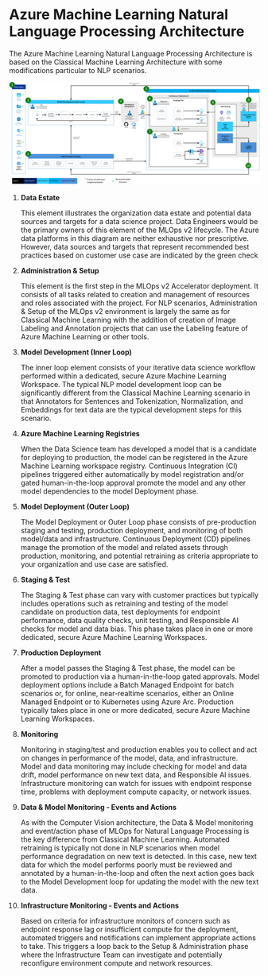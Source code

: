 # Azure Machine Learning Natural Language Processing Architecture

The Azure Machine Learning Natural Language Processing Architecture is based on the Classical Machine Learning Architecture with some modifications particular to NLP  scenarios.

![Azure Machine Learning Natural Language Processing Architecture](images/AzureML_NLP_Classification_Architecture.png)


1. **Data Estate**

    This element illustrates the organization data estate and potential data sources and targets for a data science project. Data Engineers would be the primary owners of this element of the MLOps v2 lifecycle. The Azure data platforms in this diagram are neither exhaustive nor prescriptive. However, data sources and targets that represent recommended best practices based on customer use case are indicated by the green check

2. **Administration & Setup**

    This element is the first step in the MLOps v2 Accelerator deployment. It consists of all tasks related to creation and management of resources and roles associated with the project.  For NLP scenarios, Administration & Setup of the MLOps v2 environment is largely the same as for Classical Machine Learning with the addition of creation of Image Labeling and Annotation projects that can use the Labeling feature of Azure Machine Learning or other tools.

3. **Model Development (Inner Loop)**

    The inner loop element consists of your iterative data science workflow performed within a dedicated, secure Azure Machine Learning Workspace. The typical NLP model development loop can be significantly different from the Classical Machine Learning scenario in that Annotators for Sentences and Tokenization, Normalization, and Embeddings for text data are the typical development steps for this scenario.

4. **Azure Machine Learning Registries**

    When the Data Science team has developed a model that is a candidate for deploying to production, the model can be registered in the Azure Machine Learning workspace registry. Continuous Integration (CI) pipelines triggered either automatically by model registration and/or gated human-in-the-loop approval promote the model and any other model dependencies to the model Deployment phase.

5. **Model Deployment (Outer Loop)**

    The Model Deployment or Outer Loop phase consists of pre-production staging and testing, production deployment, and monitoring of both model/data and infrastructure. Continuous Deployment (CD) pipelines manage the promotion of the model and related assets through production, monitoring, and potential retraining as criteria appropriate to your organization and use case are satisfied.

6. **Staging & Test**

    The Staging & Test phase can vary with customer practices but typically includes operations such as retraining and testing of the model candidate on production data,  test deployments for endpoint performance, data quality checks, unit testing, and Responsible AI checks for model and data bias.  This phase takes place in one or more dedicated, secure Azure Machine Learning Workspaces.

7. **Production Deployment**

    After a model passes the Staging & Test phase, the model can be promoted to production via a human-in-the-loop gated approvals. Model deployment options include a Batch Managed Endpoint for batch scenarios or, for online, near-realtime scenarios, either an Online Managed Endpoint or to Kubernetes using Azure Arc. Production typically takes place in one or more dedicated, secure Azure Machine Learning Workspaces.

8. **Monitoring**

    Monitoring in staging/test and production enables you to collect and act on changes in performance of the model, data, and infrastructure. Model and data monitoring may include checking for model and data drift, model performance on new text data, and Responsible AI issues.  Infrastructure monitoring can watch for issues with endpoint response time, problems with deployment compute capacity, or network issues.

9. **Data & Model Monitoring - Events and Actions**

    As with the Computer Vision architecture, the Data & Model monitoring and event/action phase of MLOps for Natural Language Processing is the key difference from Classical Machine Learning.  Automated retraining is typically not done in NLP scenarios when model performance degradation on new text is detected. In this case, new text data for which the model performs poorly must be reviewed and annotated by a human-in-the-loop and often the next action goes back to the Model Development loop for updating the model with the new text data.

10. **Infrastructure Monitoring - Events and Actions**

    Based on criteria for infrastructure monitors of concern such as endpoint response lag or insufficient compute for the deployment, automated triggers and notifications can implement appropriate actions to take. This triggers a loop back to the Setup & Administration phase where the Infrastructure Team can investigate and potentially reconfigure environment compute and network resources.
